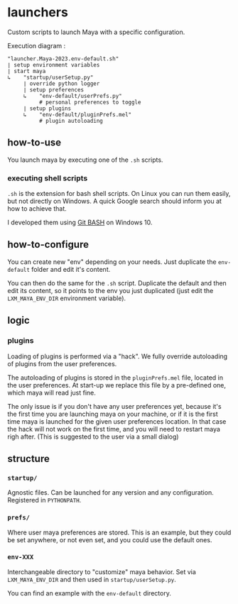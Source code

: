 # launchers

Custom scripts to launch Maya with a specific configuration.

Execution diagram :

```shell
"launcher.Maya-2023.env-default.sh"
∣ setup environment variables
∣ start maya
↳    "startup/userSetup.py"
     ∣ override python logger
     ∣ setup preferences
     ↳    "env-default/userPrefs.py"
          # personal preferences to toggle
     ∣ setup plugins
     ↳    "env-default/pluginPrefs.mel"
          # plugin autoloading
```

## how-to-use

You launch maya by executing one of the `.sh` scripts.

### executing shell scripts

`.sh` is the extension for bash shell scripts. On Linux you can run them easily,
but not directly on Windows. A quick Google search should inform you at how to achieve 
that. 

I developed them using [Git BASH](https://gitforwindows.org/) on Windows 10.


## how-to-configure

You can create new "env" depending on your needs. Just duplicate the `env-default`
folder and edit it's content.

You can then do the same for the `.sh` script. Duplicate the default and then
edit its content, so it points to the env you just duplicated
(just edit the `LXM_MAYA_ENV_DIR` environment variable).

## logic

### plugins

Loading of plugins is performed via a "hack". We fully override autoloading
of plugins from the user preferences.

The autoloading of plugins is stored in the `pluginPrefs.mel` file, located in the
user preferences. At start-up we replace this file by a pre-defined one, which
maya will read just fine.

The only issue is if you don't have any user preferences yet, because it's the
first time you are launching maya on your machine, or if it is the first time maya
is launched for the given user preferences location. In that case the hack will not
work on the first time, and you will need to restart maya righ after.
(This is suggested to the user via a small dialog)


## structure

### `startup/`

Agnostic files. Can be launched for any version and any configuration.
Registered in `PYTHONPATH`.

### `prefs/` 

Where user maya preferences are stored. This is an example, but they could
be set anywhere, or not even set, and you could use the default ones.

### `env-XXX` 

Interchangeable directory to "customize" maya behavior. Set via `LXM_MAYA_ENV_DIR`
and then used in `startup/userSetup.py`.

You can find an example with the `env-default` directory.